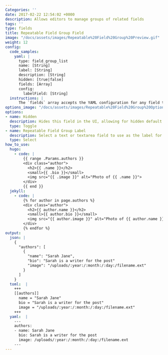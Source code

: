 ```yaml
---
Categories: ''
date: 2017-02-22 12:54:02 +0000
description: Allows editors to manage groups of related fields
tags: ''
type: fields
title: Repeatable Field Group Field 
image: "/docs/assets/images/Repeatable%20Field%20Group%20Preview.gif"
weight: 12
config:
  code_samples:
    yaml: |
      type: field_group_list
      name: [String]
      label: [String]
      description: [String]
      hidden: [true|false]
      fields: [Array]
      config:
        labelField: [String]
  instructions: |
      The `fields` array accepts the YAML configuration for any field type.
options_image: "/docs/assets/images/Repeatable%20Field%20Group%20Options.jpg"
options:
- name: Hidden
  description: Hides this field in the UI, allowing for hidden default values.
  type: Toggle
- name: Repeatable Field Group Label
  description: Select a text or textarea field to use as the label for each group
  type: Select
how_to_use:
  hugo: 
    - code: |
        {{ range .Params.authors }}
        <div class="author">
          <h2>{{ .name }}</h2>
          <small>{{ .bio }}</small>
          <img src="{{ .image }}" alt="Photo of {{ .name }}">
        </div>
        {{ end }}
  jekyll: 
    - code: |
        {% for author in page.authors %}
        <div class="author">
          <h2>{{ author.name }}</h2>
          <small>{{ author.bio }}</small>
          <img src="{{ author.image }}" alt="Photo of {{ author.name }}">
        </div>
        {% endfor %} 
output:
  json: |
    {
      "authors": [
        {
          "name": "Sarah Jane",
          "bio": "Sarah is a writer for the post"
          "image": "/uploads/:year:/:month:/:day:/filename.ext"
        }
      ]
    }
  toml:  |
    +++
    [[authors]]
      name = "Sarah Jane"
      bio = "Sarah is a writer for the post"
      image = "/uploads/:year:/:month:/:day:/filename.ext"
    +++
  yaml:  |
    ---
    authors: 
    - name: Sarah Jane
      bio: Sarah is a writer for the post
      image: /uploads/:year:/:month:/:day:/filename.ext
    ---
---
```


